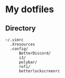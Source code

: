 My dotfiles
===
Directory
---

```
~/.vimrc
  .Xresources
  .config/
      BetterDiscord/
      i3/
      polybar/
      rofi/
      betterlockscreenrc
```
